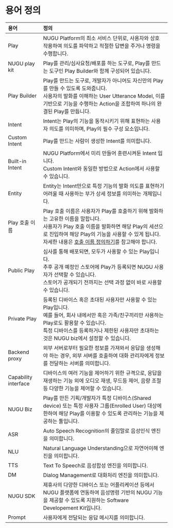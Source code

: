 # 용어 정의

| 용어                     | 정의                                                                                                                                                                                                                                              |
|:-----------------------|:------------------------------------------------------------------------------------------------------------------------------------------------------------------------------------------------------------------------------------------------|
| Play                   | NUGU Platform의 최소 서비스 단위로, 사용자와 상호 작용하여 의도를 파악하고 적절한 답변을 주거나 명령을 수행합니다.                                                                                                                                                                         |
| NUGU play kit          | Play를 관리/심사요청/배포를 하는 도구로, Play를 만드는 도구인 Play Builder와 함께 구성되어 있습니다.                                                                                                                                                                             |
| Play Builder           | Play를 만드는 도구로, 개발자가 아니어도 자신만의 Play를 만들 수 있도록 도와줍니다.<br/>사용자의 발화를 이해하는 User Utterance Model, 이를 기반으로 기능을 수행하는 Action을 조합하여 하나의 완결된 Play를 만듭니다.                                                                                                   |
| Intent                 | Intent는 Play의 기능을 동작시키기 위해 표현하는 사용자 의도를 의미하며, Play의 필수 구성 요소입니다.                                                                                                                                                                                |
| Custom Intent          | Play를 만드는 사람이 생성한 Intent를 의미합니다.                                                                                                                                                                                                                |
| Built-in Intent        | NUGU Platform에서 미리 만들어 훈련시켜둔 Intent 입니다.<br/>Custom Intent와 동일한 방법으로 Action에서 사용할 수 있습니다.                                                                                                                                                       |
| Entity                 | Entity는 Intent만으로 특정 기능의 발화 의도를 표현하기 어려울 때 사용하는 부가 상세 정보를 의미하는 개체입니다.                                                                                                                                                                           |
| Play 호출 이름             | Play 호출 이름은 사용자가 Play를 호출하기 위해 발화하는 고유한 이름을 말합니다.<br/>사용자가 Play 호출 이름을 발화하면 해당 Play의 세션으로 진입하여 해당 Play의 기능을 사용할 수 있게 됩니다.<br/>자세한 내용은 [호출 이름 정의하기](nugu-play/play-registration-and-review/register-a-play#define-an-invocation-name)를 참고해야 합니다. |
| Public Play            | 심사를 통해 배포되면, 모두가 사용할 수 있는 Play입니다.<br/>추후 공개 예정인 스토어에 Play가 등록되면 NUGU 사용자가 선택할 수 있습니다.<br/>스토어가 공개되기 전까지는 선택 과정 없이 바로 사용할 수 있습니다.                                                                                                               |
| Private Play           | 등록된 디바이스 혹은 초대된 사용자만 사용할 수 있는 Play입니다.<br/>예를 들어, 회사 내에서만 혹은 가족/친구끼리만 사용하는 Play로도 활용할 수 있습니다.<br/>특정 디바이스를 등록하거나 제한된 사용자만 초대하는 것은 NUGU biz에서 설정할 수 있습니다.                                                                                        |
| Backend proxy          | 외부 서버로부터 필요한 정보를 가져와서 응답을 생성해야 하는 경우, 외부 서버를 호출하여 대화 관리자에게 정보를 전달하는 서버를 의미합니다.                                                                                                                                                                  |
| Capability interface   | 디바이스의 여러 기능을 제어하기 위한 규격으로, 응답을 재생하는 기능 외에 오디오 재생, 무드등 제어, 음량 조절 등 다양한 기능을 제어할 수 있습니다.                                                                                                                                                           |
| NUGU Biz               | Play를 만든 기획/개발자가 특정 디바이스(Shared device) 또는 특정 사용자 그룹(Enrolled User) 대상에 한하여 해당 Play를 이용할 수 있도록 관리하는 기능을 제공하는 툴입니다.                                                                                                                              |
| ASR                    | Auto Speech Recognition의 줄임말로 음성인식 엔진을 의미합니다.                                                                                                                                                                                                   |
| NLU                    | Natural Language Understanding으로 자연어이해 엔진을 의미합니다.                                                                                                                                                                                               |
| TTS                    | Text To Speech로 음성합성 엔진을 의미합니다.                                                                                                                                                                                                                 |
| DM                     | Dialog Management로 대화처리 엔진을 의미합니다.                                                                                                                                                                                                              |
| NUGU SDK               | 제휴사의 다양한 디바이스 또는 어플리케이션 등에서 NUGU 플랫폼에 연동하여 음성명령 기반의 NUGU 기능을 제공할 수 있도록 지원하는 Software Developement Kit입니다.                                                                                                                                       |
| Prompt                 | 사용자에게 전달되는 응답 메시지를 의미합니다.                                                                                                                                                                                                                       |

